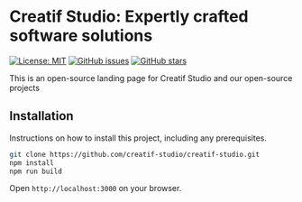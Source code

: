 # Creatif Studio: Expertly crafted software solutions

[![License: MIT](https://img.shields.io/badge/License-MIT-yellow.svg)](https://opensource.org/licenses/MIT)
[![GitHub issues](https://img.shields.io/github/issues/creatif-studio/creatif-studio)](https://github.com/creatif-studio/creatif-studio/issues)
[![GitHub stars](https://img.shields.io/github/stars/creatif-studio/creatif-studio)](https://github.com/creatif-studio/creatif-studio/stargazers)

This is an open-source landing page for Creatif Studio and our open-source projects

## Installation

Instructions on how to install this project, including any prerequisites.

```bash
git clone https://github.com/creatif-studio/creatif-studio.git
npm install
npm run build
```

Open `http://localhost:3000` on your browser.

